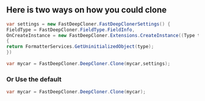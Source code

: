 ## Here is two ways on how you could clone 

```csharp
var settings = new FastDeepCloner.FastDeepClonerSettings() {
FieldType = FastDeepCloner.FieldType.FieldInfo,
OnCreateInstance = new FastDeepCloner.Extensions.CreateInstance((Type type) =>
{
return FormatterServices.GetUninitializedObject(type);
})
        
var mycar = FastDeepCloner.DeepCloner.Clone(mycar,settings);


```
### Or Use the default

```csharp
var mycar = FastDeepCloner.DeepCloner.Clone(mycar);
```
